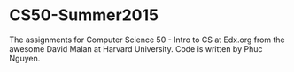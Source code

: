 # CS50-Summer2015
The assignments for Computer Science 50 - Intro to CS at Edx.org from the awesome David Malan at Harvard University.
Code is written by Phuc Nguyen.

